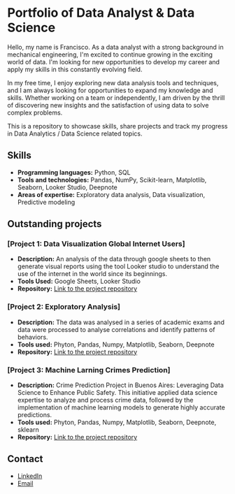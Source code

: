 # Portfolio of Data Analyst & Data Science

Hello, my name is Francisco. As a data analyst with a strong background in mechanical engineering, I'm excited to continue growing in the exciting world of data. I'm looking for new opportunities to develop my career and apply my skills in this constantly evolving field.

In my free time, I enjoy exploring new data analysis tools and techniques, and I am always looking for opportunities to expand my knowledge and skills. Whether working on a team or independently, I am driven by the thrill of discovering new insights and the satisfaction of using data to solve complex problems.

This is a repository to showcase skills, share projects and track my progress in Data Analytics / Data Science related topics.

## Skills

- **Programming languages:** Python, SQL
- **Tools and technologies:** Pandas, NumPy, Scikit-learn, Matplotlib, Seaborn, Looker Studio, Deepnote
- **Areas of expertise:** Exploratory data analysis, Data visualization, Predictive modeling

## Outstanding projects

### [Project 1: Data Visualization Global Internet Users]
- **Description:** An analysis of the data through google sheets to then generate visual reports using the tool Looker studio to understand the use of the internet in the world since its beginnings.
- **Tools Used:** Google Sheets, Looker Studio
- **Repository:** [Link to the project repository](https://github.com/panchoquiroga/Data-Visualization---Global-Internet-users)

### [Project 2: Exploratory Analysis]
- **Description:** The data was analysed in a series of academic exams and data were processed to analyse correlations and identify patterns of behaviors.
- **Tools used:** Phyton, Pandas, Numpy, Matplotlib, Seaborn, Deepnote
- **Repository:** [Link to the project repository](https://github.com/panchoquiroga/Exploratory-analysis)


### [Project 3: Machine Larning Crimes Prediction]
- **Description:** Crime Prediction Project in Buenos Aires: Leveraging Data Science to Enhance Public Safety. This initiative applied data science expertise to analyze and process crime data, followed by the implementation of machine learning models to generate highly accurate predictions.
- **Tools used:** Phyton, Pandas, Numpy, Matplotlib, Seaborn, Deepnote, sklearn
- **Repository:** [Link to the project repository](https://github.com/panchoquiroga/Machine-Learning---Crimes-Prediction-)

## Contact

- [LinkedIn](www.linkedin.com/in/francisco-quiroga-195904b0)
- [Email](mailto:pablofranciscoquiroga@gmail.com)
